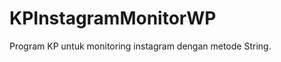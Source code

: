 KPInstagramMonitorWP
====================

Program KP untuk monitoring instagram dengan metode String.
